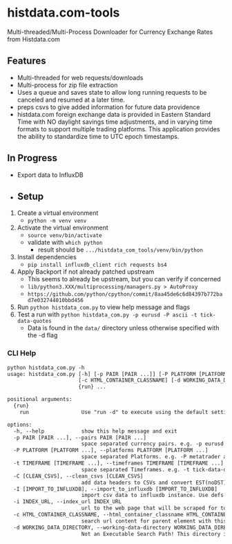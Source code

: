 # histdata.com-tools

Multi-threaded/Multi-Process Downloader for Currency Exchange Rates from Histdata.com

## Features

- Multi-threaded for web requests/downloads
- Multi-process for zip file extraction
- Uses a queue and saves state to allow long running requests to be canceled and resumed at a later time.
- preps csvs to give added information for future data providence
- histdata.com foreign exchange data is provided in Eastern Standard Time with NO daylight savings time adjustments, and in varying time formats to support multiple trading platforms.  This application provides the ability to standardize time to UTC epoch timestamps.
  
## In Progress

- Export data to InfluxDB

- ## Setup

1. Create a virtual environment
   - `python -m venv venv`
2. Activate the virtual environment
   - `source venv/bin/activate`
   - validate with `which python`
     - result should be `.../histdata_com_tools/venv/bin/python`
3. Install dependencies
   - `pip install influxdb_client rich requests bs4`
4. Apply Backport if not already patched upstream
   - This seems to already be upstream, but you can verify if concerned
   - `lib/python3.XXX/multiprocessing/managers.py > AutoProxy`
   - `https://github.com/python/cpython/commit/8aa45de6c6d84397b772bad7e032744010bbd456`
5. Run `python histdata_com.py` to view help message and flags
6. Test a run with `python histdata_com.py -p eurusd -P ascii -t tick-data-quotes`
    - Data is found in the `data/` directory unless otherwise specified with the -d flag

### CLI Help

```txt
python histdata_com.py -h
usage: histdata_com.py [-h] [-p PAIR [PAIR ...]] [-P PLATFORM [PLATFORM ...]] [-t TIMEFRAME [TIMEFRAME ...]] [-C [CLEAN_CSVS]] [-I [IMPORT_TO_INFLUXDB]] [-i INDEX_URL]
                       [-c HTML_CONTAINER_CLASSNAME] [-d WORKING_DATA_DIRECTORY]
                       {run} ...

positional arguments:
  {run}
    run                 Use "run -d" to execute using the default settings

options:
  -h, --help            show this help message and exit
  -p PAIR [PAIR ...], --pairs PAIR [PAIR ...]
                        space separated currency pairs. e.g. -p eurusd usdjpy ...
  -P PLATFORM [PLATFORM ...], --platforms PLATFORM [PLATFORM ...]
                        space separated Platforms. e.g. -P metatrader ascii ninjatrader metastock
  -t TIMEFRAME [TIMEFRAME ...], --timeframes TIMEFRAME [TIMEFRAME ...]
                        space separated Timeframes. e.g. -t tick-data-quotes 1-minute-bar-quotes ...
  -C [CLEAN_CSVS], --clean_csvs [CLEAN_CSVS]
                        add data headers to CSVs and convert EST(noDST) to UTC timestamp
  -I [IMPORT_TO_INFLUXDB], --import_to_influxdb [IMPORT_TO_INFLUXDB]
                        import csv data to influxdb instance. Use defs.py to configure. Implies -C --clean_csvs
  -i INDEX_URL, --index_url INDEX_URL
                        url to the web page that will be scraped for top-order links
  -c HTML_CONTAINER_CLASSNAME, --html_container_classname HTML_CONTAINER_CLASSNAME
                        search url content for parent element with this html/css class for links
  -d WORKING_DATA_DIRECTORY, --working-data-directory WORKING_DATA_DIRECTORY
                        Not an Executable Search Path! This directory is used to perform work. default is "data" in the current directory
```
